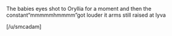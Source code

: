 The babies eyes shot to Oryllia for a moment and then the constant“mmmmmhmmmm”got louder it arms still raised at lyva 

[/u/smcadam]